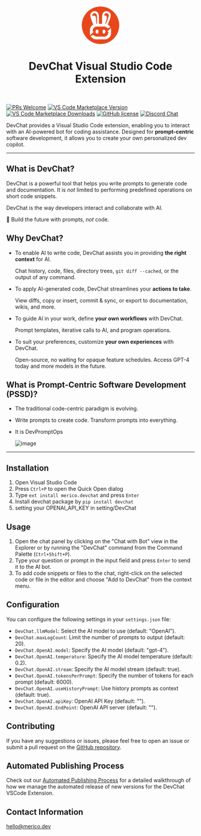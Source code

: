 <div align="center">
<br/>
<img src="assets/devchat.png" width="100px" alt="">
<br/>

# DevChat Visual Studio Code Extension

</div>
<br>
<div align="left">

[![PRs Welcome](https://img.shields.io/badge/PRs-welcome-brightgreen.svg?style=flat-square)](http://makeapullrequest.com)
[![VS Code Marketplace Version](https://img.shields.io/visual-studio-marketplace/v/merico.devchat?logo=visual-studio-code)](https://marketplace.visualstudio.com/items?itemName=merico.devchat)
[![VS Code Marketplace Downloads](https://img.shields.io/visual-studio-marketplace/d/merico.devchat?logo=visual-studio-code)](https://marketplace.visualstudio.com/items?itemName=merico.devchat)
[![GitHub license](https://img.shields.io/github/license/covespace/devchat-vscode.svg)](https://github.com/covespace/devchat-vscode/blob/main/LICENSE)
[![Discord Chat](https://img.shields.io/discord/784885193774350337?logo=discord)](https://discord.gg/9t3yrbBUXD)

DevChat provides a Visual Studio Code extension, enabling you to interact with an AI-powered bot for coding assistance. Designed for **prompt-centric** software development, it allows you to create your own personalized dev copilot.

***

## What is DevChat?

DevChat is a powerful tool that helps you write prompts to generate code and documentation.
It is _not_ limited to performing predefined operations on short code snippets.
  
DevChat is the way developers interact and collaborate with AI.

:speech_balloon: Build the future with prompts, _not_ code.

## Why DevChat?

- To enable AI to write code, DevChat assists you in providing **the right context** for AI.
  
  Chat history, code, files, directory trees, `git diff --cached`, or the output of any command.

- To apply AI-generated code, DevChat streamlines your **actions to take**.

  View diffs, copy or insert, commit & sync, or export to documentation, wikis, and more.
  
- To guide AI in your work, define **your own workflows** with DevChat.
  
  Prompt templates, iterative calls to AI, and program operations.

- To suit your preferences, customize **your own experiences** with DevChat.
  
  Open-source, no waiting for opaque feature schedules. Access GPT-4 today and more models in the future.
  
## What is Prompt-Centric Software Development (PSSD)?

- The traditional code-centric paradigm is evolving.

- Write prompts to create code. Transform prompts into everything.

- It is DevPromptOps
  
  <img width="500" alt="image" src="https://github.com/covespace/devchat/assets/592493/e8e1215b-53b0-4473-ab00-0665d33f204a">


***

## Installation

1. Open Visual Studio Code
2. Press `Ctrl+P` to open the Quick Open dialog
3. Type `ext install merico.devchat` and press `Enter`
4. Install devchat package by `pip install devchat`
5. setting your OPENAI_API_KEY in setting/DevChat

## Usage

1. Open the chat panel by clicking on the "Chat with Bot" view in the Explorer or by running the "DevChat" command from the Command Palette (`Ctrl+Shift+P`).
2. Type your question or prompt in the input field and press `Enter` to send it to the AI bot.
3. To add code snippets or files to the chat, right-click on the selected code or file in the editor and choose "Add to DevChat" from the context menu.

## Configuration

You can configure the following settings in your `settings.json` file:

- `DevChat.llmModel`: Select the AI model to use (default: "OpenAI").
- `DevChat.maxLogCount`: Limit the number of prompts to output (default: 20).
- `DevChat.OpenAI.model`: Specify the AI model (default: "gpt-4").
- `DevChat.OpenAI.temperature`: Specify the AI model temperature (default: 0.2).
- `DevChat.OpenAI.stream`: Specify the AI model stream (default: true).
- `DevChat.OpenAI.tokensPerPrompt`: Specify the number of tokens for each prompt (default: 6000).
- `DevChat.OpenAI.useHistoryPrompt`: Use history prompts as context (default: true).
- `DevChat.OpenAI.apiKey`: OpenAI API Key (default: "").
- `DevChat.OpenAI.EndPoint`: OpenAI API server (default: "").

## Contributing

If you have any suggestions or issues, please feel free to open an issue or submit a pull request on the [GitHub repository](https://github.com/covespace/devchat-vscode.git).

## Automated Publishing Process

Check out our [Automated Publishing Process](./docs/publish.md) for a detailed walkthrough of how we manage the automated release of new versions for the DevChat VSCode Extension.


## Contact Information
  
hello@merico.dev
